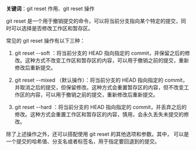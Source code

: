 **关键词**：git reset 作用、git reset 操作

git reset 是一个用于撤销提交的命令，可以将当前分支指向某个特定的提交，同时可以选择是否修改工作区和暂存区。

常见的 git reset 操作有以下三种：

1. git reset --soft <commit>：将当前分支的 HEAD 指向指定的 commit，并保留之后的修改。这种方式不改变工作区和暂存区的内容，可以用于撤销之前的提交，重新修改后重新提交。

2. git reset --mixed <commit>（默认操作）：将当前分支的 HEAD 指向指定的 commit，并取消之后的提交，但保留修改。这种方式会重置暂存区的内容，但不改变工作区的内容，可以用于撤销之前的提交，重新修改后重新提交。

3. git reset --hard <commit>：将当前分支的 HEAD 指向指定的 commit，并丢弃之后的修改。这种方式会重置工作区和暂存区的内容，慎用，会永久丢失未提交的修改。

除了上述操作之外，还可以搭配使用 git reset 的其他选项和参数。其中，<commit> 可以是一个提交的哈希值、分支名或者标签名，用于指定要回退到的提交。
